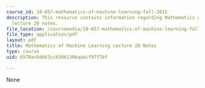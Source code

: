 ```yaml
---
course_id: 18-657-mathematics-of-machine-learning-fall-2015
description: This resource contains information regarding Mathematics of machine learning
  lecture 20 notes.
file_location: /coursemedia/18-657-mathematics-of-machine-learning-fall-2015/6570ac6d662ccb30b130baa4cf97f7bf_MIT18_657F15_L20.pdf
file_type: application/pdf
layout: pdf
title: Mathematics of Machine Learning Lecture 20 Notes
type: course
uid: 6570ac6d662ccb30b130baa4cf97f7bf

---
```

None